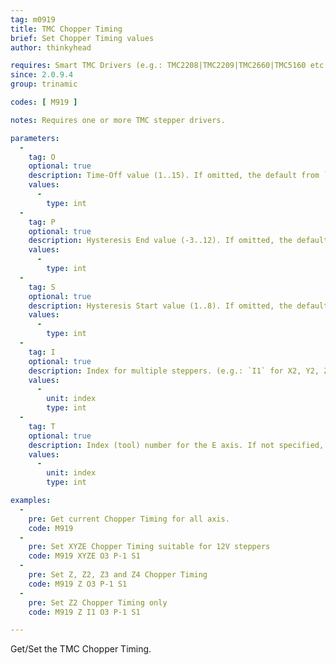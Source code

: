 ```yaml
---
tag: m0919
title: TMC Chopper Timing
brief: Set Chopper Timing values
author: thinkyhead

requires: Smart TMC Drivers (e.g.: TMC2208|TMC2209|TMC2660|TMC5160 etc.)
since: 2.0.9.4
group: trinamic

codes: [ M919 ]

notes: Requires one or more TMC stepper drivers.

parameters:
  -
    tag: O
    optional: true
    description: Time-Off value (1..15). If omitted, the default from `CHOPPER_TIMING`.
    values:
      -
        type: int
  -
    tag: P
    optional: true
    description: Hysteresis End value (-3..12). If omitted, the default from `CHOPPER_TIMING`.
    values:
      -
        type: int
  -
    tag: S
    optional: true
    description: Hysteresis Start value (1..8). If omitted, the default from `CHOPPER_TIMING`.
    values:
      -
        type: int
  -
    tag: I
    optional: true
    description: Index for multiple steppers. (e.g.: `I1` for X2, Y2, Z2; `I2` for Z3; `I3` for Z4). If not specified, all axis index.
    values:
      -
        unit: index
        type: int
  -
    tag: T
    optional: true
    description: Index (tool) number for the E axis. If not specified, all extruders index.
    values:
      -
        unit: index
        type: int

examples:
  -
    pre: Get current Chopper Timing for all axis.
    code: M919
  -
    pre: Set XYZE Chopper Timing suitable for 12V steppers
    code: M919 XYZE O3 P-1 S1
  -
    pre: Set Z, Z2, Z3 and Z4 Chopper Timing
    code: M919 Z O3 P-1 S1
  -
    pre: Set Z2 Chopper Timing only
    code: M919 Z I1 O3 P-1 S1

---
```


Get/Set the TMC Chopper Timing.
